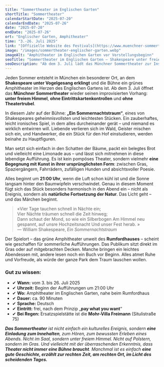 ```yaml
---
title: "Sommertheater im Englischen Garten"
shortTitle: "Sommertheater"
calendarStartDate: "2025-07-20"
calendarEndDate: "2025-07-26"
date: "2025-07-20"
endDate: "2025-07-26"
ort: "Englischer Garten, Amphitheater"
time: "3.-26. Juli 2025"
link: "[Offizielle Website des Festivals](https://www.muenchner-sommertheater.de/)"
image: "/images/sommertheater-englischer-garten.webp"
imageAlt: "Amphitheater im Englischen Garten vor Vorstellungsbeginn"
seoTitle: "Sommertheater im Englischen Garten — Shakespeare unter freiem Himmel in München"
seoDescription: "Ab dem 3. Juli lädt das Münchner Sommertheater zur Inszenierung von 'Ein Sommernachtstraum' im Englischen Garten ein. Eintritt frei, Aufführungen auf Deutsch."
---
```


Jeden Sommer entsteht in München ein besonderer Ort, an dem **Shakespeare unter Vogelgesang erklingt** und die Bühne ein grünes Amphitheater im Herzen des Englischen Gartens ist. Ab dem 3. Juli öffnet das **Münchner Sommertheater** wieder seinen improvisierten Vorhang: **unter freiem Himmel**, **ohne Eintrittskartenkontrollen** und **ohne Theatertrubel**.

In diesem Jahr auf der Bühne: **„Ein Sommernachtstraum“**, eines von Shakespeares geheimnisvollsten und leichtesten Stücken. Ein zauberhaftes, leicht ironisches Spiel, in dem alles durcheinander gerät – und niemand es wirklich entwirren will. Liebende verlieren sich im Wald, Geister mischen sich ein, und Handwerker, die ein Stück für den Hof einstudieren, werden beinahe zu Hauptfiguren.

Man setzt sich einfach in den Schatten der Bäume, packt ein belegtes Brot und vielleicht eine Limonade aus – und lässt sich mitnehmen in diese lebendige Aufführung. Es ist kein pompöses Theater, sondern vielmehr **eine Begegnung mit Kunst in ihrer ursprünglichsten Form**: zwischen Gras, Spaziergängern, Fahrrädern, zufälligen Hunden und absichtsvoller Poesie.

Alles beginnt um **21:00 Uhr**, wenn die Luft schon kühl ist und die Sonne langsam hinter den Baumwipfeln verschwindet. Genau in diesem Moment fügt sich das Stück besonders harmonisch in den Abend ein – nicht als Ereignis, sondern als **natürliche Fortsetzung der Natur**. Das Licht geht – und das Märchen beginnt.

> «Vier Tage tauchen schnell in Nächte ein;  
> Vier Nächte träumen schnell die Zeit hinweg;  
> Dann schaut der Mond, so wie ein Silberbogen
> Am Himmel neu gespannt, auf unsre Hochzeitsnacht
> Und unser Fest herab. »   
> — William Shakespeare, *Ein Sommernachtstraum*

Der Spielort – das grüne Amphitheater unweit des **Rumfordhauses** – scheint wie geschaffen für sommerliche Aufführungen. Das Publikum sitzt direkt im Gras oder auf mitgebrachten Decken. Manche bringen ein leichtes Abendessen mit, andere lesen noch ein Buch vor Beginn. Alles atmet Ruhe und Vorfreude, als würde der ganze Park dem Traum lauschen wollen.

### Gut zu wissen:

- ✔ **Wann:** vom 3. bis 26. Juli 2025  
- ✔ **Uhrzeit:** Beginn der Aufführungen um 21:00 Uhr  
- ✔ **Wo:** Amphitheater im Englischen Garten, nahe beim Rumfordhaus  
- ✔ **Dauer:** ca. 90 Minuten  
- ✔ **Sprache:** Deutsch  
- ✔ **Eintritt:** frei, nach dem Prinzip „**pay what you want**“  
- ✔ **Bei Regen:** Ersatzspielstätte ist die **Mohr-Villa Freimann** (Situlistraße 75)

_**Das Sommertheater** ist nicht einfach ein kulturelles Ereignis, sondern **eine Einladung zum Innehalten**, zum Hören, zum bewussten Erleben eines Abends. Nicht im Saal, sondern unter freiem Himmel. Nicht auf Polstern, sondern im Gras. Und vielleicht mit der überraschenden Erkenntnis, dass **Theater nicht immer eine Bühne braucht**. Manchmal ist es einfach **eine gute Geschichte, erzählt zur rechten Zeit, am rechten Ort, im Licht des scheidenden Tages.**_
